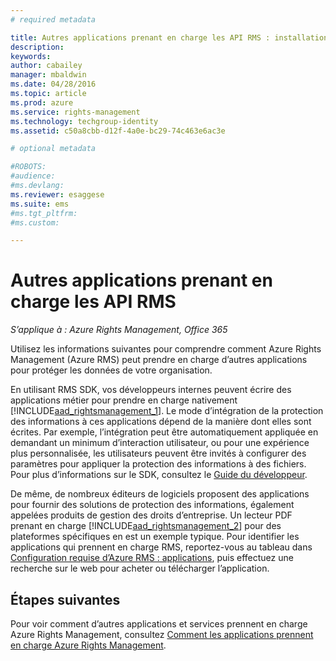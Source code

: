 ```yaml
---
# required metadata

title: Autres applications prenant en charge les API RMS : installation et configuration | Azure RMS
description:
keywords:
author: cabailey
manager: mbaldwin
ms.date: 04/28/2016
ms.topic: article
ms.prod: azure
ms.service: rights-management
ms.technology: techgroup-identity
ms.assetid: c50a8cbb-d12f-4a0e-bc29-74c463e6ac3e

# optional metadata

#ROBOTS:
#audience:
#ms.devlang:
ms.reviewer: esaggese
ms.suite: ems
#ms.tgt_pltfrm:
#ms.custom:

---
```


# Autres applications prenant en charge les API RMS

*S’applique à : Azure Rights Management, Office 365*

Utilisez les informations suivantes pour comprendre comment Azure Rights Management (Azure RMS) peut prendre en charge d’autres applications pour protéger les données de votre organisation.

En utilisant RMS SDK, vos développeurs internes peuvent écrire des applications métier pour prendre en charge nativement [!INCLUDE[aad_rightsmanagement_1](../includes/aad_rightsmanagement_1_md.md)]. Le mode d’intégration de la protection des informations à ces applications dépend de la manière dont elles sont écrites. Par exemple, l’intégration peut être automatiquement appliquée en demandant un minimum d’interaction utilisateur, ou pour une expérience plus personnalisée, les utilisateurs peuvent être invités à configurer des paramètres pour appliquer la protection des informations à des fichiers. Pour plus d’informations sur le SDK, consultez le [Guide du développeur](../develop/developers-guide.md).

De même, de nombreux éditeurs de logiciels proposent des applications pour fournir des solutions de protection des informations, également appelées produits de gestion des droits d’entreprise. Un lecteur PDF prenant en charge [!INCLUDE[aad_rightsmanagement_2](../includes/aad_rightsmanagement_2_md.md)] pour des plateformes spécifiques en est un exemple typique. Pour identifier les applications qui prennent en charge RMS, reportez-vous au tableau dans [Configuration requise d’Azure RMS : applications](../get-started/requirements-applications.md), puis effectuez une recherche sur le web pour acheter ou télécharger l’application.

## Étapes suivantes

Pour voir comment d’autres applications et services prennent en charge Azure Rights Management, consultez [Comment les applications prennent en charge Azure Rights Management](applications-support.md).

<!--HONumber=Apr16_HO4-->


